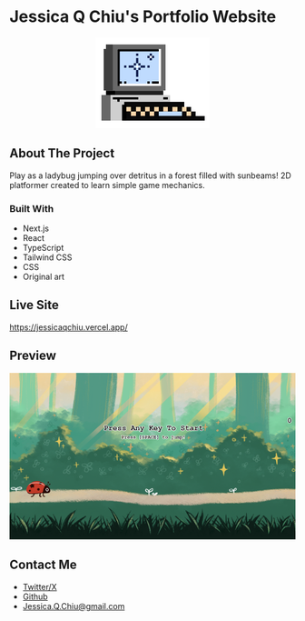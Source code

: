 # Jessica Q Chiu's Portfolio Website

<div align="center">
  <a href="https://jessicaqchiu.vercel.app/">
    <img src="https://raw.githubusercontent.com/JessicaQChiu/jessica-q-chiu-portfolio/master/public/images/computer-icon.png" alt="Art of a retro computer" width="200" height="160">
  </a>
</div>

## About The Project

Play as a ladybug jumping over detritus in a forest filled with sunbeams! 2D platformer created to learn simple game mechanics.

### Built With
* Next.js
* React
* TypeScript
* Tailwind CSS
* CSS
* Original art

## Live Site
https://jessicaqchiu.vercel.app/

## Preview

<div align="center">
  <a href="https://jessicaqchiu.vercel.app/">
      <img src="https://raw.githubusercontent.com/JessicaQChiu/ladybug-jumper-game/main/imgs/ladybug-game-preview.png" alt="Screenshot preview of Jessica Q Chiu's portfolio website" width="750">
  </a>
</div>

## Contact Me

* [Twitter/X](https://twitter.com/jessicaqchiu)
* [Github](https://github.com/JessicaQChiu)
* Jessica.Q.Chiu@gmail.com
